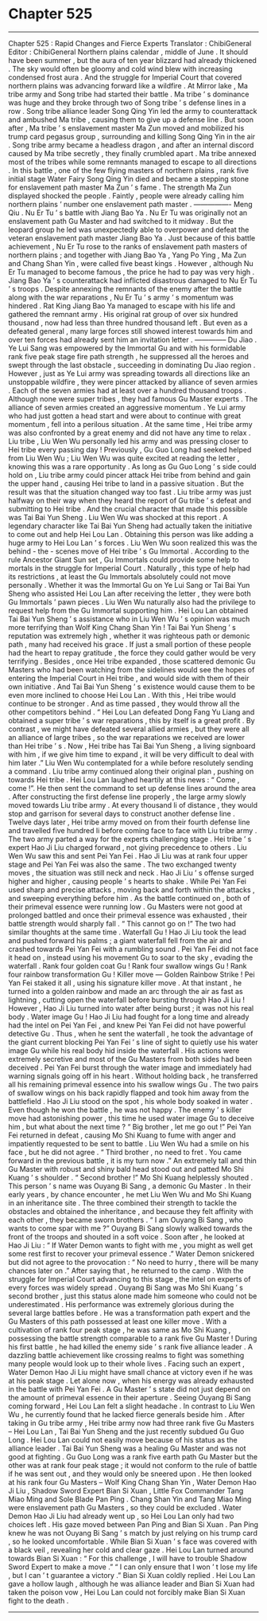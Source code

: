 
# Chapter 525


---

Chapter 525 : Rapid Changes and Fierce Experts
Translator : ChibiGeneral Editor : ChibiGeneral
Northern plains calendar , middle of June .
It should have been summer , but the aura of ten year blizzard had already thickened . The sky would often be gloomy and cold wind blew with increasing condensed frost aura .
And the struggle for Imperial Court that covered northern plains was advancing forward like a wildfire .
At Mirror lake , Ma tribe army and Song tribe had started their battle . Ma tribe ’ s dominance was huge and they broke through two of Song tribe ’ s defense lines in a row .
Song tribe alliance leader Song Qing Yin led the army to counterattack and ambushed Ma tribe , causing them to give up a defense line .
But soon after , Ma tribe ’ s enslavement master Ma Zun moved and mobilized his trump card pegasus group , surrounding and killing Song Qing Yin in the air . Song tribe army became a headless dragon , and after an internal discord caused by Ma tribe secretly , they finally crumbled apart .
Ma tribe annexed most of the tribes while some remnants managed to escape to all directions .
In this battle , one of the few flying masters of northern plains , rank five initial stage Water Fairy Song Qing Yin died and became a stepping stone for enslavement path master Ma Zun ’ s fame .
The strength Ma Zun displayed shocked the people . Faintly , people were already calling him northern plains ’ number one enslavement path master .
—————-
Meng Qiu .
Nu Er Tu ’ s battle with Jiang Bao Ya .
Nu Er Tu was originally not an enslavement path Gu Master and had switched to it midway . But the leopard group he led was unexpectedly able to overpower and defeat the veteran enslavement path master Jiang Bao Ya .
Just because of this battle achievement , Nu Er Tu rose to the ranks of enslavement path masters of northern plains ; and together with Jiang Bao Ya , Yang Po Ying , Ma Zun and Chang Shan Yin , were called five beast kings .
However , although Nu Er Tu managed to become famous , the price he had to pay was very high .
Jiang Bao Ya ’ s counterattack had inflicted disastrous damaged to Nu Er Tu ’ s troops . Despite annexing the remnants of the enemy after the battle along with the war reparations , Nu Er Tu ’ s army ’ s momentum was hindered .
Rat King Jiang Bao Ya managed to escape with his life and gathered the remnant army . His original rat group of over six hundred thousand , now had less than three hundred thousand left .
But even as a defeated general , many large forces still showed interest towards him and over ten forces had already sent him an invitation letter .
————–
Du Jiao .
Ye Lui Sang was empowered by the Immortal Gu and with his formidable rank five peak stage fire path strength , he suppressed all the heroes and swept through the last obstacle , succeeding in dominating Du Jiao region .
However , just as Ye Lui army was spreading towards all directions like an unstoppable wildfire , they were pincer attacked by alliance of seven armies .
Each of the seven armies had at least over a hundred thousand troops . Although none were super tribes , they had famous Gu Master experts .
The alliance of seven armies created an aggressive momentum . Ye Lui army who had just gotten a head start and were about to continue with great momentum , fell into a perilous situation .
At the same time , Hei tribe army was also confronted by a great enemy and did not have any time to relax .
Liu tribe , Liu Wen Wu personally led his army and was pressing closer to Hei tribe every passing day !
Previously , Gu Guo Long had seeked helped from Liu Wen Wu ; Liu Wen Wu was quite excited at reading the letter , knowing this was a rare opportunity . As long as Gu Guo Long ’ s side could hold on , Liu tribe army could pincer attack Hei tribe from behind and gain the upper hand , causing Hei tribe to land in a passive situation .
But the result was that the situation changed way too fast . Liu tribe army was just halfway on their way when they heard the report of Gu tribe ’ s defeat and submitting to Hei tribe . And the crucial character that made this possible was Tai Bai Yun Sheng .
Liu Wen Wu was shocked at this report .
A legendary character like Tai Bai Yun Sheng had actually taken the initiative to come out and help Hei Lou Lan . Obtaining this person was like adding a huge army to Hei Lou Lan ’ s forces .
Liu Wen Wu soon realized this was the behind - the - scenes move of Hei tribe ’ s Gu Immortal .
According to the rule Ancestor Giant Sun set , Gu Immortals could provide some help to mortals in the struggle for Imperial Court . Naturally , this type of help had its restrictions , at least the Gu Immortals absolutely could not move personally .
Whether it was the Immortal Gu on Ye Lui Sang or Tai Bai Yun Sheng who assisted Hei Lou Lan after receiving the letter , they were both Gu Immortals ’ pawn pieces .
Liu Wen Wu naturally also had the privilege to request help from the Gu Immortal supporting him .
Hei Lou Lan obtained Tai Bai Yun Sheng ’ s assistance who in Liu Wen Wu ’ s opinion was much more terrifying than Wolf King Chang Shan Yin !
Tai Bai Yun Sheng ’ s reputation was extremely high , whether it was righteous path or demonic path , many had received his grace . If just a small portion of these people had the heart to repay gratitude , the force they could gather would be very terrifying .
Besides , once Hei tribe expanded , those scattered demonic Gu Masters who had been watching from the sidelines would see the hopes of entering the Imperial Court in Hei tribe , and would side with them of their own initiative .
And Tai Bai Yun Sheng ’ s existence would cause them to be even more inclined to choose Hei Lou Lan .
With this , Hei tribe would continue to be stronger . And as time passed , they would throw all the other competitors behind .
“ Hei Lou Lan defeated Dong Fang Yu Liang and obtained a super tribe ’ s war reparations , this by itself is a great profit . By contrast , we might have defeated several allied armies , but they were all an alliance of large tribes , so the war reparations we received are lower than Hei tribe ’ s . Now , Hei tribe has Tai Bai Yun Sheng , a living signboard with him , if we give him time to expand , it will be very difficult to deal with him later .”
Liu Wen Wu contemplated for a while before resolutely sending a command . Liu tribe army continued along their original plan , pushing on towards Hei tribe .
Hei Lou Lan laughed heartily at this news : “ Come , come !”.
He then sent the command to set up defense lines around the area .
After constructing the first defense line properly , the large army slowly moved towards Liu tribe army . At every thousand li of distance , they would stop and garrison for several days to construct another defense line .
Twelve days later , Hei tribe army moved on from their fourth defense line and travelled five hundred li before coming face to face with Liu tribe army .
The two army parted a way for the experts challenging stage .
Hei tribe ’ s expert Hao Ji Liu charged forward , not giving precedence to others .
Liu Wen Wu saw this and sent Pei Yan Fei .
Hao Ji Liu was at rank four upper stage and Pei Yan Fei was also the same . The two exchanged twenty moves , the situation was still neck and neck .
Hao Ji Liu ’ s offense surged higher and higher , causing people ’ s hearts to shake . While Pei Yan Fei used sharp and precise attacks , moving back and forth within the attacks , and sweeping everything before him .
As the battle continued on , both of their primeval essence were running low .
Gu Masters were not good at prolonged battled and once their primeval essence was exhausted , their battle strength would sharply fall .
“ This cannot go on !” The two had similar thoughts at the same time .
Waterfall Gu !
Hao Ji Liu took the lead and pushed forward his palms ; a giant waterfall fell from the air and crashed towards Pei Yan Fei with a rumbling sound .
Pei Yan Fei did not face it head on , instead using his movement Gu to soar to the sky , evading the waterfall .
Rank four golden coat Gu !
Rank four swallow wings Gu !
Rank four rainbow transformation Gu !
Killer move — Golden Rainbow Strike !
Pei Yan Fei staked it all , using his signature killer move .
At that instant , he turned into a golden rainbow and made an arc through the air as fast as lightning , cutting open the waterfall before bursting through Hao Ji Liu !
However , Hao Ji Liu turned into water after being burst ; it was not his real body .
Water image Gu !
Hao Ji Liu had fought for a long time and already had the intel on Pei Yan Fei , and knew Pei Yan Fei did not have powerful detective Gu . Thus , when he sent the waterfall , he took the advantage of the giant current blocking Pei Yan Fei ’ s line of sight to quietly use his water image Gu while his real body hid inside the waterfall . His actions were extremely secretive and most of the Gu Masters from both sides had been deceived .
Pei Yan Fei burst through the water image and immediately had warning signals going off in his heart . Without holding back , he transferred all his remaining primeval essence into his swallow wings Gu .
The two pairs of swallow wings on his back rapidly flapped and took him away from the battlefield .
Hao Ji Liu stood on the spot , his whole body soaked in water . Even though he won the battle , he was not happy . The enemy ’ s killer move had astonishing power , this time he used water image Gu to deceive him , but what about the next time ?
“ Big brother , let me go out !” Pei Yan Fei returned in defeat , causing Mo Shi Kuang to fume with anger and impatiently requested to be sent to battle .
Liu Wen Wu had a smile on his face , but he did not agree .
“ Third brother , no need to fret . You came forward in the previous battle , it is my turn now .” An extremely tall and thin Gu Master with robust and shiny bald head stood out and patted Mo Shi Kuang ’ s shoulder .
“ Second brother !” Mo Shi Kuang helplessly shouted .
This person ’ s name was Ouyang Bi Sang , a demonic Gu Master . In their early years , by chance encounter , he met Liu Wen Wu and Mo Shi Kuang in an inheritance site . The three combined their strength to tackle the obstacles and obtained the inheritance , and because they felt affinity with each other , they became sworn brothers .
“ I am Ouyang Bi Sang , who wants to come spar with me ?” Ouyang Bi Sang slowly walked towards the front of the troops and shouted in a soft voice .
Soon after , he looked at Hao Ji Liu : “ If Water Demon wants to fight with me , you might as well get some rest first to recover your primeval essence .”
Water Demon snickered but did not agree to the provocation : “ No need to hurry , there will be many chances later on .”
After saying that , he returned to the camp .
With the struggle for Imperial Court advancing to this stage , the intel on experts of every forces was widely spread .
Ouyang Bi Sang was Mo Shi Kuang ’ s second brother , just this status alone made him someone who could not be underestimated . His performance was extremely glorious during the several large battles before .
He was a transformation path expert and the Gu Masters of this path possessed at least one killer move . With a cultivation of rank four peak stage , he was same as Mo Shi Kuang , possessing the battle strength comparable to a rank five Gu Master !
During his first battle , he had killed the enemy side ’ s rank five alliance leader . A dazzling battle achievement like crossing realms to fight was something many people would look up to their whole lives .
Facing such an expert , Water Demon Hao Ji Liu might have small chance at victory even if he was at his peak stage . Let alone now , when his energy was already exhausted in the battle with Pei Yan Fei . A Gu Master ’ s state did not just depend on the amount of primeval essence in their aperture .
Seeing Ouyang Bi Sang coming forward , Hei Lou Lan felt a slight headache .
In contrast to Liu Wen Wu , he currently found that he lacked fierce generals beside him .
After taking in Gu tribe army , Hei tribe army now had three rank five Gu Masters – Hei Lou Lan , Tai Bai Yun Sheng and the just recently subdued Gu Guo Long .
Hei Lou Lan could not easily move because of his status as the alliance leader . Tai Bai Yun Sheng was a healing Gu Master and was not good at fighting . Gu Guo Long was a rank five earth path Gu Master but the other was at rank four peak stage ; it would not conform to the rule of battle if he was sent out , and they would only be sneered upon .
He then looked at his rank four Gu Masters – Wolf King Chang Shan Yin , Water Demon Hao Ji Liu , Shadow Sword Expert Bian Si Xuan , Little Fox Commander Tang Miao Ming and Sole Blade Pan Ping .
Chang Shan Yin and Tang Miao Ming were enslavement path Gu Masters , so they could be excluded . Water Demon Hao Ji Liu had already went up , so Hei Lou Lan only had two choices left .
His gaze moved between Pan Ping and Bian Si Xuan .
Pan Ping knew he was not Ouyang Bi Sang ’ s match by just relying on his trump card , so he looked uncomfortable . While Bian Si Xuan ’ s face was covered with a black veil , revealing her cold and clear gaze .
Hei Lou Lan turned around towards Bian Si Xuan : “ For this challenge , I will have to trouble Shadow Sword Expert to make a move .”
“ I can only ensure that I won ’ t lose my life , but I can ’ t guarantee a victory .” Bian Si Xuan coldly replied .
Hei Lou Lan gave a hollow laugh , although he was alliance leader and Bian Si Xuan had taken the poison vow , Hei Lou Lan could not forcibly make Bian Si Xuan fight to the death .

---

